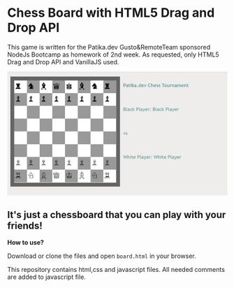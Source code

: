 # Chess Board with HTML5 Drag and Drop API

This game is written for the Patika.dev Gusto&RemoteTeam sponsored NodeJs Bootcamp as homework of 2nd week. 
As requested, only HTML5 Drag and Drop API and VanillaJS used.

![alt text](https://raw.githubusercontent.com/Kodluyoruz-NodeJs-Bootcamp/week1-omerization/master/board.jpg?token=AHYJXP3TTYCJSNSAZQRZ6A3B2MFA4)

## It's just a chessboard that you can play with your friends!

**How to use?**

Download or clone the files and open `board.html` in your browser.

This repository contains html,css and javascript files. All needed comments are added to javascript file.
